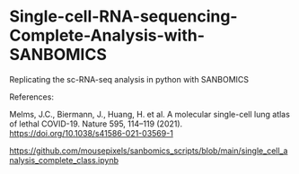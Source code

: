 # Single-cell-RNA-sequencing-Complete-Analysis-with-SANBOMICS

Replicating the sc-RNA-seq analysis in python with SANBOMICS 

References:

Melms, J.C., Biermann, J., Huang, H. et al. A molecular single-cell lung atlas of lethal COVID-19. Nature 595, 114–119 (2021). https://doi.org/10.1038/s41586-021-03569-1

https://github.com/mousepixels/sanbomics_scripts/blob/main/single_cell_analysis_complete_class.ipynb
